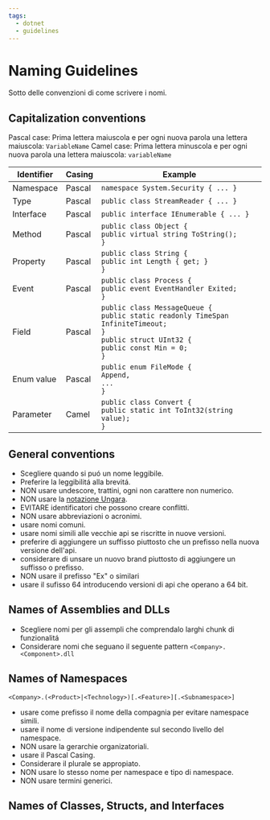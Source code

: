 ```yaml
---
tags:
  - dotnet
  - guidelines
---
```

# Naming Guidelines
Sotto delle convenzioni di come scrivere i nomi.
## Capitalization conventions
Pascal case: Prima lettera maiuscola e per ogni nuova parola una lettera maiuscola: `VariableName`
Camel case: Prima lettera minuscola e per ogni nuova parola una lettera maiuscola: `variableName`

| Identifier | Casing | Example                                                                                                                                                                   |
| ---------- | ------ | ------------------------------------------------------------------------------------------------------------------------------------------------------------------------- |
| Namespace  | Pascal | `namespace System.Security { ... }`                                                                                                                                       |
| Type       | Pascal | `public class StreamReader { ... }`                                                                                                                                       |
| Interface  | Pascal | `public interface IEnumerable { ... }`                                                                                                                                    |
| Method     | Pascal | `public class Object {`  <br>`public virtual string ToString();`  <br>`}`                                                                                                 |
| Property   | Pascal | `public class String {`  <br>`public int Length { get; }`  <br>`}`                                                                                                        |
| Event      | Pascal | `public class Process {`  <br>`public event EventHandler Exited;`  <br>`}`                                                                                                |
| Field      | Pascal | `public class MessageQueue {`  <br>`public static readonly TimeSpan`  <br>`InfiniteTimeout;`  <br>`}`  <br>`public struct UInt32 {`  <br>`public const Min = 0;`  <br>`}` |
| Enum value | Pascal | `public enum FileMode {`  <br>`Append,`  <br>`...`  <br>`}`                                                                                                               |
| Parameter  | Camel  | `public class Convert {`  <br>`public static int ToInt32(string value);`  <br>`}`                                                                                         |

## General conventions

- Scegliere quando si puó un nome leggibile.
- Preferire la leggibilitá alla brevitá.
- NON usare undescore, trattini, ogni non carattere non numerico.
- NON usare la [notazione Ungara](https://en.wikipedia.org/wiki/Hungarian_notation).
- EVITARE identificatori che possono creare conflitti.
- NON usare abbreviazioni o acronimi.
- usare nomi comuni.
- usare nomi simili alle vecchie api se riscritte in nuove versioni.
- preferire di aggiungere un suffisso piuttosto che un prefisso nella nuova versione dell'api.
- considerare di unsare un nuovo brand piuttosto di aggiungere un suffisso o prefisso.
- NON usare il prefisso "Ex" o similari
- usare il sufisso 64 introducendo versioni di api che operano a 64 bit.

## Names of Assemblies and DLLs

- Scegliere nomi per gli assempli che comprendalo larghi chunk di funzionalitá
- Considerare nomi che seguano il seguente pattern `<Company>.<Component>.dll`

## Names of Namespaces
`<Company>.(<Product>|<Technology>)[.<Feature>][.<Subnamespace>]`

- usare come prefisso il nome della compagnia per evitare namespace simili.
- usare il nome di versione indipendente sul secondo livello del namespace.
- NON usare la gerarchie organizatoriali.
- usare il Pascal Casing.
- Considerare il plurale se appropiato.
- NON usare lo stesso nome per namespace e tipo di namespace.
- NON usare termini generici.

## Names of Classes, Structs, and Interfaces
